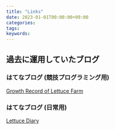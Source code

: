 ```yaml
---
title: "Links"
date: 2023-01-01T00:00:00+09:00
categories:
tags:
keywords:
---
```


## 過去に運用していたブログ

### はてなブログ (競技プログラミング用)

[Growth Record of Lettuce Farm](https://fairy-lettuce.hatenadiary.com/)

### はてなブログ (日常用)

[Lettuce Diary](https://lettuce-diary.hatenadiary.com/)
